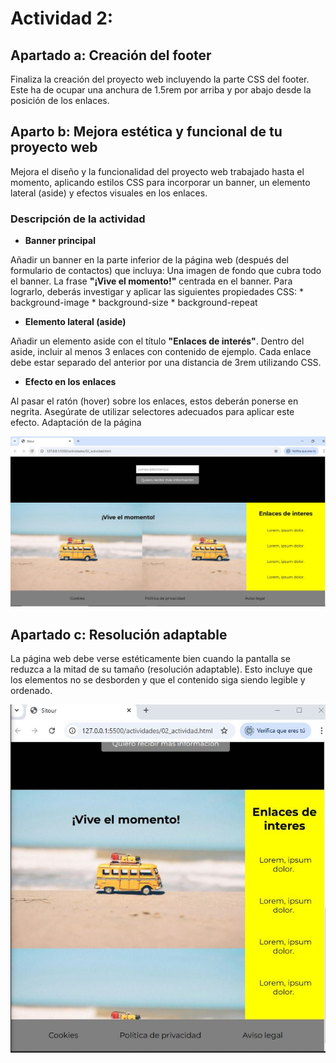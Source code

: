 # Actividad 2: 

## Apartado a: Creación del footer

Finaliza la creación del proyecto web incluyendo la parte CSS del footer. 
Este ha de ocupar una anchura de 1.5rem por arriba y por abajo desde la posición de los enlaces.

## Aparto b: Mejora estética y funcional de tu proyecto web

Mejora el diseño y la funcionalidad del proyecto web trabajado hasta el momento, aplicando estilos CSS para incorporar un banner, un elemento lateral (aside) y efectos visuales en los enlaces.

### Descripción de la actividad

* **Banner principal**

Añadir un banner en la parte inferior de la página web (después del formulario de contactos) que incluya:
Una imagen de fondo que cubra todo el banner.
La frase __"¡Vive el momento!"__ centrada en el banner.
Para lograrlo, deberás investigar y aplicar las siguientes propiedades CSS:
    * background-image
    * background-size
    * background-repeat

* **Elemento lateral (aside)**

Añadir un elemento aside con el título __"Enlaces de interés"__.
Dentro del aside, incluir al menos 3 enlaces con contenido de ejemplo.
Cada enlace debe estar separado del anterior por una distancia de 3rem utilizando CSS.

* **Efecto en los enlaces**

Al pasar el ratón (hover) sobre los enlaces, estos deberán ponerse en negrita.
Asegúrate de utilizar selectores adecuados para aplicar este efecto.
Adaptación de la página

![Ejemplo del nuevo banner y el aside](../img/act2_b.JPG)


## Apartado c: Resolución adaptable

La página web debe verse estéticamente bien cuando la pantalla se reduzca a la mitad de su tamaño (resolución adaptable).
Esto incluye que los elementos no se desborden y que el contenido siga siendo legible y ordenado.

![Ejemplo de resolución adaptable](../img/act2_c.JPG)